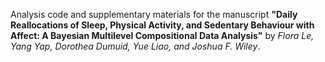 Analysis code and supplementary materials for the manuscript
**"Daily Reallocations of Sleep, Physical Activity, and Sedentary Behaviour with Affect: A Bayesian Multilevel Compositional Data Analysis"** 
by *Flora Le, Yang Yap, Dorothea Dumuid, Yue Liao, and Joshua F. Wiley*.
